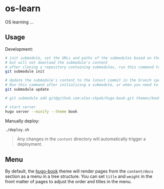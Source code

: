 # os-learn

OS learning ...

## Usage

Development:

```sh
# init submodule, set the URLs and paths of the submodules based on the information in the .gitmodules file, 
# but will not download the submodule's content
# after cloning a repository containing submodules, run this command to initialize the submodules.
git submodule init

# Update the submodule's content to the latest commit in the branch specified in the .gitmodules file
# Run this command after initializing a submodule, or when you need to update the contents of a submodule.
git submodule update

# git submodule add git@github.com:alex-shpak/hugo-book.git themes/book

# start server
hugo server --minify --theme book
```

Manually deploy:

```sh
./deploy.sh
```

> Any changes in the `content` directory will automatically trigger a deployment.

## Menu

By default, the [hugo-book](https://github.com/alex-shpak/hugo-book) theme will render pages from the `content/docs` section as a menu in a tree structure.
You can set `title` and `weight` in the front matter of pages to adjust the order and titles in the menu.
